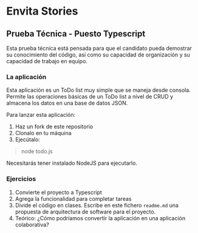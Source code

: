 # Envita Stories
## Prueba Técnica - Puesto Typescript
Esta prueba técnica está pensada para que el candidato pueda demostrar su conocimiento del código, así como su capacidad de organización y su capacidad de trabajo en equipo.

### La aplicación
Esta aplicación es un ToDo list muy simple que se maneja desde consola. Permite las operaciones básicas de un ToDo list a nivel de CRUD y almacena los datos en una base de datos JSON.

Para lanzar esta aplicación:
1. Haz un fork de este repositorio
2. Clonalo en tu máquina
3. Ejecútalo:
> node todo.js

Necesitarás tener instalado NodeJS para ejecutarlo.

### Ejercicios
1. Convierte el proyecto a Typescript
2. Agrega la funcionalidad para completar tareas
3. Divide el código en clases. Escribe en este fichero `readme.md` una propuesta de arquitectura de software para el proyecto.
4. Teórico: ¿Cómo podríamos convertir la aplicación en una aplicación colaborativa?